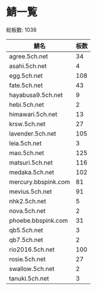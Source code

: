 # 鯖一覧

総板数: 1038

| 鯖名                | 板数 |
| ------------------- | ---- |
| agree.5ch.net       | 34   |
| asahi.5ch.net       | 4    |
| egg.5ch.net         | 108  |
| fate.5ch.net        | 43   |
| hayabusa9.5ch.net   | 9    |
| hebi.5ch.net        | 2    |
| himawari.5ch.net    | 13   |
| krsw.5ch.net        | 27   |
| lavender.5ch.net    | 105  |
| leia.5ch.net        | 3    |
| mao.5ch.net         | 125  |
| matsuri.5ch.net     | 116  |
| medaka.5ch.net      | 102  |
| mercury.bbspink.com | 81   |
| mevius.5ch.net      | 91   |
| nhk2.5ch.net        | 5    |
| nova.5ch.net        | 2    |
| phoebe.bbspink.com  | 31   |
| qb5.5ch.net         | 3    |
| qb7.5ch.net         | 2    |
| rio2016.5ch.net     | 100  |
| rosie.5ch.net       | 27   |
| swallow.5ch.net     | 2    |
| tanuki.5ch.net      | 3    |
